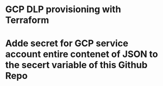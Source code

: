 # GCP DLP provisioning with Terraform
# Adde secret for GCP service account entire contenet of JSON to the secert variable of this Github Repo
